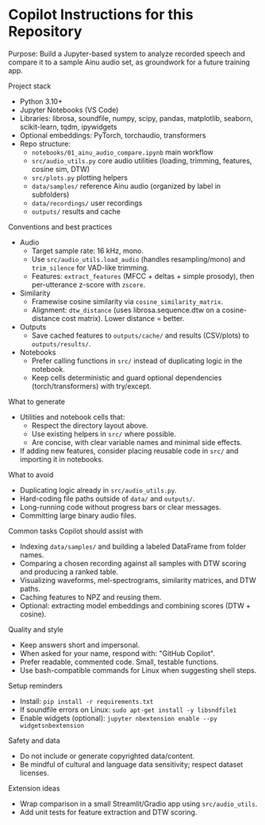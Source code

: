 # Copilot Instructions for this Repository

Purpose: Build a Jupyter-based system to analyze recorded speech and compare it to a sample Ainu audio set, as groundwork for a future training app.

Project stack
- Python 3.10+
- Jupyter Notebooks (VS Code)
- Libraries: librosa, soundfile, numpy, scipy, pandas, matplotlib, seaborn, scikit-learn, tqdm, ipywidgets
- Optional embeddings: PyTorch, torchaudio, transformers
- Repo structure:
  - `notebooks/01_ainu_audio_compare.ipynb` main workflow
  - `src/audio_utils.py` core audio utilities (loading, trimming, features, cosine sim, DTW)
  - `src/plots.py` plotting helpers
  - `data/samples/` reference Ainu audio (organized by label in subfolders)
  - `data/recordings/` user recordings
  - `outputs/` results and cache

Conventions and best practices
- Audio
  - Target sample rate: 16 kHz, mono.
  - Use `src/audio_utils.load_audio` (handles resampling/mono) and `trim_silence` for VAD-like trimming.
  - Features: `extract_features` (MFCC + deltas + simple prosody), then per-utterance z-score with `zscore`.
- Similarity
  - Framewise cosine similarity via `cosine_similarity_matrix`.
  - Alignment: `dtw_distance` (uses librosa.sequence.dtw on a cosine-distance cost matrix). Lower distance = better.
- Outputs
  - Save cached features to `outputs/cache/` and results (CSV/plots) to `outputs/results/`.
- Notebooks
  - Prefer calling functions in `src/` instead of duplicating logic in the notebook.
  - Keep cells deterministic and guard optional dependencies (torch/transformers) with try/except.

What to generate
- Utilities and notebook cells that:
  - Respect the directory layout above.
  - Use existing helpers in `src/` where possible.
  - Are concise, with clear variable names and minimal side effects.
- If adding new features, consider placing reusable code in `src/` and importing it in notebooks.

What to avoid
- Duplicating logic already in `src/audio_utils.py`.
- Hard-coding file paths outside of `data/` and `outputs/`.
- Long-running code without progress bars or clear messages.
- Committing large binary audio files.

Common tasks Copilot should assist with
- Indexing `data/samples/` and building a labeled DataFrame from folder names.
- Comparing a chosen recording against all samples with DTW scoring and producing a ranked table.
- Visualizing waveforms, mel-spectrograms, similarity matrices, and DTW paths.
- Caching features to NPZ and reusing them.
- Optional: extracting model embeddings and combining scores (DTW + cosine).

Quality and style
- Keep answers short and impersonal.
- When asked for your name, respond with: "GitHub Copilot".
- Prefer readable, commented code. Small, testable functions.
- Use bash-compatible commands for Linux when suggesting shell steps.

Setup reminders
- Install: `pip install -r requirements.txt`
- If soundfile errors on Linux: `sudo apt-get install -y libsndfile1`
- Enable widgets (optional): `jupyter nbextension enable --py widgetsnbextension`

Safety and data
- Do not include or generate copyrighted data/content.
- Be mindful of cultural and language data sensitivity; respect dataset licenses.

Extension ideas
- Wrap comparison in a small Streamlit/Gradio app using `src/audio_utils`.
- Add unit tests for feature extraction and DTW scoring.
